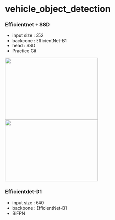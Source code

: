 # vehicle_object_detection

### Efficientnet + SSD
- input size : 352
- backcone : EfficientNet-B1
- head : SSD
- Practice Git
<img src="https://github.com/aaron851113/vehicle_object_detection/efficientnet_ssd/demo/demo_itp_160.jpg" width="300" height="200" />
<img src="https://github.com/aaron851113/vehicle_object_detection/efficientnet_ssd/demo/demo_itp_218.jpg" width="300" height="200" />


### Efficientdet-D1
- input size : 640
- backbone : EfficientNet-B1
- BiFPN


